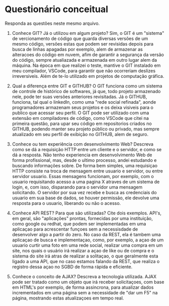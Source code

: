 # Questionário conceitual

Responda as questões neste mesmo arquivo.

1. Conhece GIT? Já o utilizou em algum projeto?
  Sim, o GIT é um "sistema" de vercionamento de código que guarda diversas versões de um mesmo código, versões estas que podem ser revisidas depois para busca de linhas apagadas por exemplo, alem de armazenar as alteracoes do código em nuvem, afim de garantir a segurança da versão do código, sempre atualiazada e armazenada em outro lugar alem da máquina. Na época em que realizei o teste, mantive o GIT instalado em meu compilador, VSCode, para garantir que não ocorreriam deslizes irreversiveis. Além de te-lo utilizado em projetos de computação gráfica.

2. Qual a diferença entre GIT e GITHUB?
  O GIT funciona como um sistema de controle de histórico de softwares, já que, todo projeto armazenado nele, pode ter suas versões anteriores revisitadas. Já o GITHUB, funciona, tal qual o linkedIn, como uma "rede social refinada", aonde programadores armazenam seus projetos e os deixa visiveis para o publico que acessar seu perfil. O GIT pode ser utilizado com uma extensão em compiladores de código, como VSCode que citei na primeira questão, para upar seu código em repositorios criados no GITHUB, podendo manter seu projeto público ou privado, mas sempre atualizado em seu perfil de exibição no GITHUB, alem de seguro.

3. Conhece ou tem experiência com desenvolvimento Web? Descreva como se dá a requisição HTTP entre um cliente e o servidor, e como se dá a resposta.
   Não tenho experiencia em desenvolvimento Web de forma profissional, mas, desde o ultimo processo, andei estudando e buscando informações sobre. De forma bem simples, uma requisiçao HTTP consiste na troca de mensagem entre usuario e servidor, ou entre servidor usuario. Essas mensagens funcionam, por exemplo, com o usuario requisitando acesso a uma pagina X atraves de um sistema de login, e, com isso, disparando para o servidor uma mensagem solicitando. O servidor por sua vez recebe e busca as credenciais do usuario em sua base de dados, se houver permissão, ele devolve uma resposta para o usuario, liberando ou não o acesso.

4. Conhece API REST? Para que são utilizadas? Cite dois exemplos.
  API's, em geral, são "aplicações" prontas, fornecidas por uma instituição, como google ou redhat, que podem ser implementadas em uma aplicaçao para acrescentar funçoes sem a necessisdade de desenvolver algo a partir do zero. No caso da REST, ela é tambem uma aplicaçao de busca e implementaçao, como, por exemplo, a açao de um usuario curtir uma foto em uma rede social, realizar uma compra em um site, nos quais o usuário irá realizar a açao de like ou de compra e o sistema do site irá atras de realizar a solitaçao, o que geralmente esta ligado a uma API, que no caso estamos falando da REST, que realiza o registro dessa açao no SGBD de forma rápida e eficiente.

5. Conhece o conceito de AJAX? Descreva a tecnologia utilizada.
  AJAX pode ser tratado como um objeto que irá receber solicitaçoes, com base em HTML's por exemplo, de forma assincrona, para atualizar dados incrementados em uma página sem a necessidade de "dar um F5" na página, mostrando estas atualizaçoes em tempo real.
